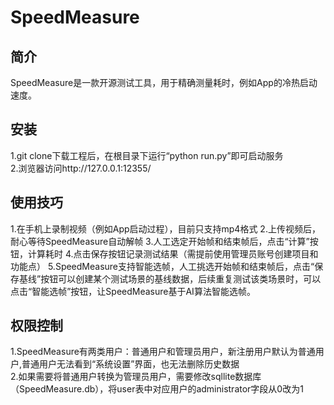 # SpeedMeasure
## 简介
SpeedMeasure是一款开源测试工具，用于精确测量耗时，例如App的冷热启动速度。
## 安装
1.git clone下载工程后，在根目录下运行“python run.py”即可启动服务  
2.浏览器访问http://127.0.0.1:12355/
## 使用技巧
1.在手机上录制视频（例如App启动过程），目前只支持mp4格式
2.上传视频后，耐心等待SpeedMeasure自动解帧
3.人工选定开始帧和结束帧后，点击“计算”按钮，计算耗时
4.点击保存按钮记录测试结果（需提前使用管理员账号创建项目和功能点）
5.SpeedMeasure支持智能选帧，人工挑选开始帧和结束帧后，点击“保存基线”按钮可以创建某个测试场景的基线数据，后续重复测试该类场景时，可以点击“智能选帧”按钮，让SpeedMeasure基于AI算法智能选帧。
## 权限控制
1.SpeedMeasure有两类用户：普通用户和管理员用户，新注册用户默认为普通用户,普通用户无法看到“系统设置”界面，也无法删除历史数据  
2.如果需要将普通用户转换为管理员用户，需要修改sqllite数据库（SpeedMeasure.db），将user表中对应用户的administrator字段从0改为1

